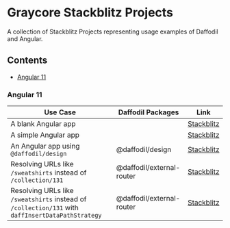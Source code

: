 # Graycore Stackblitz Projects

A collection of Stackblitz Projects representing usage examples of Daffodil and Angular.

## Contents

* [Angular 11](./#angular-11)

### Angular 11

Use Case                                                                                          | Daffodil Packages         | Link
------------------------------------------------------------------------------------------------- | ------------------------- | ---------------------------------------------------------------------------------
A blank Angular app                                                                               |                           | [Stackblitz](https://stackblitz.com/edit/ng11-blank)
A simple Angular app                                                                              |                           | [Stackblitz](https://stackblitz.com/edit/ng11-blank)
An Angular app using `@daffodil/design`                                                           | @daffodil/design          | [Stackblitz](https://stackblitz.com/edit/ng11-daffodil-design)
Resolving URLs like `/sweatshirts` instead of `/collection/131`                                   | @daffodil/external-router | [Stackblitz](https://stackblitz.com/edit/ng11-daffodil-external-router)
Resolving URLs like `/sweatshirts` instead of `/collection/131` with `daffInsertDataPathStrategy` | @daffodil/external-router | [Stackblitz](https://stackblitz.com/edit/ng11-daffodil-external-router-daff-path)
